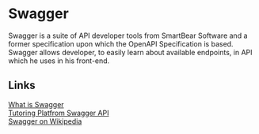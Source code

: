 # Swagger

Swagger is a suite of API developer tools from SmartBear Software and a former specification upon which the OpenAPI
Specification is based.
Swagger allows developer, to easily learn about available endpoints, in API which he uses in his front-end.

## Links

[What is Swagger](https://swagger.io/docs/specification/2-0/what-is-swagger/)  
[Tutoring Platfrom Swagger API](http://localhost:8080/swagger-ui.html)  
[Swagger on Wikipedia](https://en.wikipedia.org/wiki/Swagger_(software))